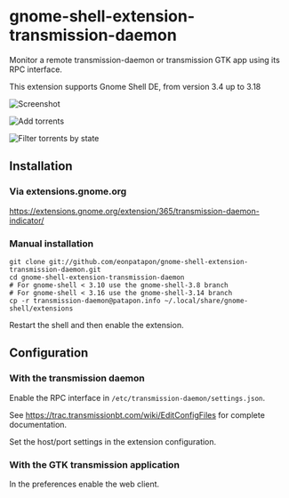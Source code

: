 # gnome-shell-extension-transmission-daemon

Monitor a remote transmission-daemon or transmission GTK app using its RPC interface.

This extension supports Gnome Shell DE, from version 3.4 up to 3.18

![Screenshot](https://github.com/eonpatapon/gnome-shell-extension-transmission-daemon/raw/master/screenshot.png)

![Add torrents](https://github.com/eonpatapon/gnome-shell-extension-transmission-daemon/raw/master/screenshot-add.png)

![Filter torrents by state](https://github.com/eonpatapon/gnome-shell-extension-transmission-daemon/raw/master/screenshot-filter.png)

## Installation

### Via extensions.gnome.org

https://extensions.gnome.org/extension/365/transmission-daemon-indicator/

### Manual installation

    git clone git://github.com/eonpatapon/gnome-shell-extension-transmission-daemon.git
    cd gnome-shell-extension-transmission-daemon
    # For gnome-shell < 3.10 use the gnome-shell-3.8 branch
    # For gnome-shell < 3.16 use the gnome-shell-3.14 branch
    cp -r transmission-daemon@patapon.info ~/.local/share/gnome-shell/extensions

Restart the shell and then enable the extension.

## Configuration

### With the transmission daemon

Enable the RPC interface in ``/etc/transmission-daemon/settings.json``.

See https://trac.transmissionbt.com/wiki/EditConfigFiles for complete documentation.

Set the host/port settings in the extension configuration.

### With the GTK transmission application

In the preferences enable the web client.
